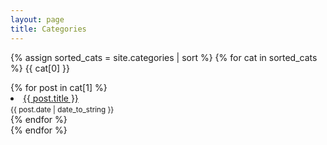 ```yaml
---
layout: page
title: Categories
---
```


{% assign sorted_cats = site.categories | sort %}
{% for cat in sorted_cats %}
<span id="{{ cat[0] }}" class="cat">{{ cat[0] }}</span>
<div class="post-list">
	{% for post in cat[1] %}
		<li>
			<a href="{{ post.url }}">{{ post.title }}</a><br>
			<small><time datetime="{{ post.date | date_to_xmlschema }}" class="post-date">{{ post.date | date_to_string }}</time></small>
		</li>
	{% endfor %}
</div>
{% endfor %}
